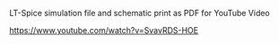 LT-Spice simulation file and schematic print as PDF for YouTube Video

https://www.youtube.com/watch?v=SvavRDS-HOE
